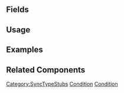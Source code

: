 <languages></languages> <translate>

## Fields

## Usage

## Examples

## Related Components

</translate>

[Category:SyncTypeStubs](Category:SyncTypeStubs "wikilink")
[Condition](Category:SyncTypes{{#translation:}} "wikilink")
[Condition](Category:SyncTypes:Uncategorized{{#translation:}} "wikilink")